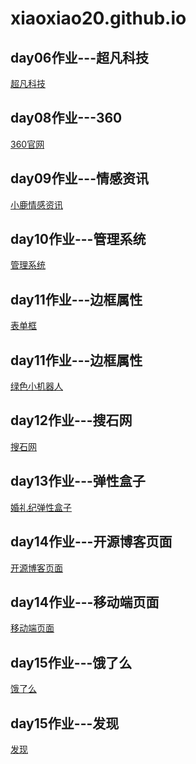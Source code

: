 # xiaoxiao20.github.io

<h2>day06作业---超凡科技</h2>
<a href="https://xiaoxiao20.github.io/day06---超凡科技/html/chaofan">超凡科技</a>
<h2>day08作业---360</h2>
<a href="https://xiaoxiao20.github.io/day08---360官网/html/360官网">360官网</a>
<h2>day09作业---情感资讯</h2>
<a href="https://xiaoxiao20.github.io/day09---小鹿/html/情感资讯作业">小鹿情感资讯</a>
<h2>day10作业---管理系统</h2>
<a href="https://xiaoxiao20.github.io/day10---管理系统/html/管理系统作业">管理系统</a>
<h2>day11作业---边框属性</h2>
<a href="https://xiaoxiao20.github.io/day11---边框属性/html/表单框作业">表单框</a>
<h2>day11作业---边框属性</h2>
<a href="https://xiaoxiao20.github.io/day11---边框属性/html/小机器热作业">绿色小机器人</a>
<h2>day12作业---搜石网</h2>
<a href="https://xiaoxiao20.github.io/day12---搜石网/html/搜石网">搜石网</a>
<h2>day13作业---弹性盒子</h2>
<a href="https://xiaoxiao20.github.io/day13---婚礼纪弹性盒子/html/婚礼纪弹性盒子">婚礼纪弹性盒子</a>
<h2>day14作业---开源博客页面</h2>
<a href="https://xiaoxiao20.github.io/day14作业/html/开源博客">开源博客页面</a>
<h2>day14作业---移动端页面</h2>
<a href="https://xiaoxiao20.github.io/day14作业/html/移动 端页面">移动端页面</a>
<h2>day15作业---饿了么</h2>
<a href="https://xiaoxiao20.github.io/day15作业/html/elm">饿了么</a>
<h2>day15作业---发现</h2>
<a href="https://xiaoxiao20.github.io/day15作业/html/发现">发现</a>
